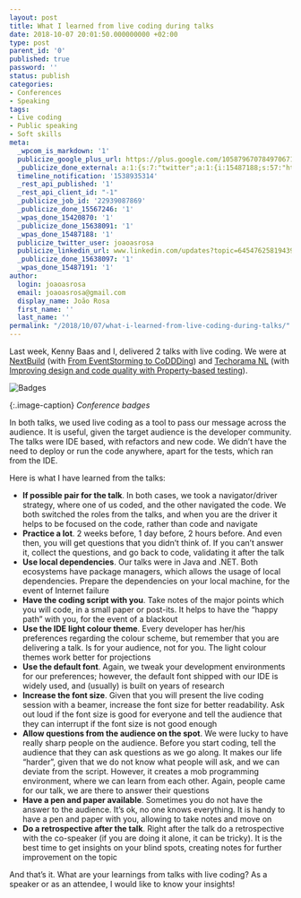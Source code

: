 ```yaml
---
layout: post
title: What I learned from live coding during talks
date: 2018-10-07 20:01:50.000000000 +02:00
type: post
parent_id: '0'
published: true
password: ''
status: publish
categories:
- Conferences
- Speaking
tags:
- Live coding
- Public speaking
- Soft skills
meta:
  _wpcom_is_markdown: '1'
  publicize_google_plus_url: https://plus.google.com/105879670784970671735/posts/YRv9XQU9WKo
  _publicize_done_external: a:1:{s:7:"twitter";a:1:{i:15487188;s:57:"https://twitter.com/joaoasrosa/status/1048996884965199872";}}
  timeline_notification: '1538935314'
  _rest_api_published: '1'
  _rest_api_client_id: "-1"
  _publicize_job_id: '22939087869'
  _publicize_done_15567246: '1'
  _wpas_done_15420870: '1'
  _publicize_done_15638091: '1'
  _wpas_done_15487188: '1'
  publicize_twitter_user: joaoasrosa
  publicize_linkedin_url: www.linkedin.com/updates?topic=6454762581943943168
  _publicize_done_15638097: '1'
  _wpas_done_15487191: '1'
author:
  login: joaoasrosa
  email: joaoasrosa@gmail.com
  display_name: João Rosa
  first_name: ''
  last_name: ''
permalink: "/2018/10/07/what-i-learned-from-live-coding-during-talks/"
---
```

Last week, Kenny Baas and I, delivered 2 talks with live coding. We were at [NextBuild](http://nextbuild.nl/) (with [From EventStorming to CoDDDing](http://nextbuild.nl/sessions/from-eventstorming-to-coddding/)) and [Techorama NL](https://techorama.nl/) (with [Improving design and code quality with Property-based testing](https://sched.co/EjEe)).

![Badges](/images/assets/img_20181007_193500_01-e1538933946611.jpg) 

{:.image-caption}
*Conference badges*

In both talks, we used live coding as a tool to pass our message across the audience. It is useful, given the target audience is the developer community. The talks were IDE based, with refactors and new code. We didn’t have the need to deploy or run the code anywhere, apart for the tests, which ran from the IDE.

Here is what I have learned from the talks:

*   **If possible pair for the talk**. In both cases, we took a navigator/driver strategy, where one of us coded, and the other navigated the code. We both switched the roles from the talks, and when you are the driver it helps to be focused on the code, rather than code and navigate
*   **Practice a lot**. 2 weeks before, 1 day before, 2 hours before. And even then, you will get questions that you didn’t think of. If you can’t answer it, collect the questions, and go back to code, validating it after the talk
*   **Use local dependencies**. Our talks were in Java and .NET. Both ecosystems have package managers, which allows the usage of local dependencies. Prepare the dependencies on your local machine, for the event of Internet failure
*   **Have the coding script with you**. Take notes of the major points which you will code, in a small paper or post-its. It helps to have the “happy path” with you, for the event of a blackout
*   **Use the IDE light colour theme**. Every developer has her/his preferences regarding the colour scheme, but remember that you are delivering a talk. Is for your audience, not for you. The light colour themes work better for projections
*   **Use the default font**. Again, we tweak your development environments for our preferences; however, the default font shipped with our IDE is widely used, and (usually) is built on years of research
*   **Increase the font size**. Given that you will present the live coding session with a beamer, increase the font size for better readability. Ask out loud if the font size is good for everyone and tell the audience that they can interrupt if the font size is not good enough
*   **Allow questions from the audience on the spot**. We were lucky to have really sharp people on the audience. Before you start coding, tell the audience that they can ask questions as we go along. It makes our life “harder”, given that we do not know what people will ask, and we can deviate from the script. However, it creates a mob programming environment, where we can learn from each other. Again, people came for our talk, we are there to answer their questions
*   **Have a pen and paper available**. Sometimes you do not have the answer to the audience. It’s ok, no one knows everything. It is handy to have a pen and paper with you, allowing to take notes and move on
*   **Do a retrospective after the talk**. Right after the talk do a retrospective with the co-speaker (if you are doing it alone, it can be tricky). It is the best time to get insights on your blind spots, creating notes for further improvement on the topic

And that’s it. What are your learnings from talks with live coding? As a speaker or as an attendee, I would like to know your insights!
